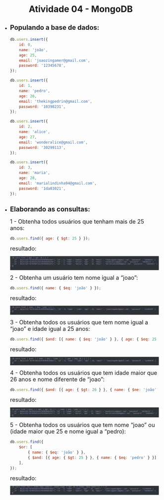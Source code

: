 <h1 align="center"> Atividade 04 - MongoDB</h1>

-   <h2>Populando a base de dados:</h2>

    ```js
    db.users.insert({
        id: 0,
        name: 'joão',
        age: 25,
        email: 'joaozingamer@gmail.com',
        password: '12345678',
    });
    ```

    ```js
    db.users.insert({
        id: 1,
        name: 'pedro',
        age: 26,
        email: 'thekingpedrin@gmail.com',
        password: '10398231',
    });
    ```

    ```js
    db.users.insert({
        id: 2,
        name: 'alice',
        age: 27,
        email: 'wonderalice@gmail.com',
        password: '30299113',
    });
    ```

    ```js
    db.users.insert({
        id: 3,
        name: 'maria',
        age: 28,
        email: 'marialindinha94@gmail.com',
        password: '1da03021',
    });
    ```

-   <h2>Elaborando as consultas:</h2>

    <span style="font-size:18px">1 - Obtenha todos usuários que tenham mais de 25 anos:</span>

    ```js
    db.users.find({ age: { $gt: 25 } });
    ```

    <span style="font-size:18px">resultado:</span>

    <img src="images/atv04_1.1.png" align="center"/>

    <span style="font-size:18px">2 - Obtenha um usuário tem nome igual a “joao”:</span>

    ```js
    db.users.find({ name: { $eq: 'joão' } });
    ```

    <span style="font-size:18px">resultado:</span>

    <img src="images/atv04_1.2.png" align="center"/>

    <span style="font-size:18px">3 - Obtenha todos os usuários que tem nome igual a “joao” e idade igual a 25 anos:</span>

    ```js
    db.users.find({ $and: [{ name: { $eq: 'joão' } }, { age: { $eq: 25 } }] });
    ```

    <span style="font-size:18px">resultado:</span>

    <img src="images/atv04_1.3.png" align="center"/>

    <span style="font-size:18px">4 - Obtenha todos os usuários que tem idade maior que 26 anos e nome diferente de “joao”:</span>

    ```js
    db.users.find({ $and: [{ age: { $gt: 26 } }, { name: { $ne: 'joão' } }] });
    ```

    <span style="font-size:18px">resultado:</span>

    <img src="images/atv04_1.4.png" align="center"/>

    <span style="font-size:18px">5 - Obtenha todos os usuários que tem nome “joao” ou (idade maior que 25 e nome igual a “pedro):</span>

    ```js
    db.users.find({
        $or: [
            { name: { $eq: 'joão' } },
            { $and: [{ age: { $gt: 25 } }, { name: { $eq: 'pedro' } }] },
        ],
    });
    ```

    <span style="font-size:18px">resultado:</span>

    <img src="images/atv04_1.5.png" align="center"/>
